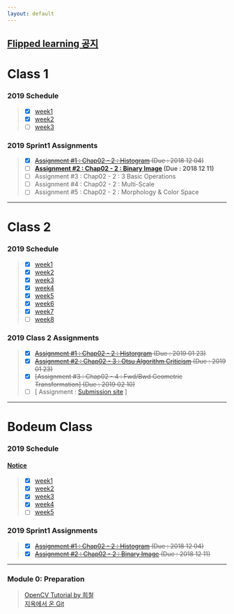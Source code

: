 ```yaml
---
layout: default
---
```



## [Flipped learning 공지](./docs/admin.html)



# Class 1
### 2019 Schedule
>- [x] [week1](./docs/sprint1/week1.html)
>- [x] [week2](./docs/sprint1/week2.html)
>- [ ] [week3](./docs/sprint1/week3.html)

### 2019 Sprint1 Assignments  
>- [x] ~~[Assignment #1 : Chap02 - 2 : Histogram](./docs/assignments/assignment1.html) (Due : 2018 12 04)~~
>- [ ] **[Assignment #2 : Chap02 - 2 : Binary Image](./docs/assignments/assignment2.html) (Due : 2018 12 11)**
>- [ ] Assignment #3 : Chap02 - 2 : 3 Basic Operations
>- [ ] Assignment #4 : Chap02 - 2 : Multi-Scale
>- [ ] Assignment #5 : Chap02 - 2 : Morphology & Color Space

---

# Class 2
### 2019 Schedule
>- [x] [week1](./docs/class2/week1.html)
>- [x] [week2](./docs/class2/week2.html)
>- [x] [week3](./docs/class2/week3.html)
>- [x] [week4](./docs/class2/week4.html)  
>- [x] [week5](./docs/class2/week5.html)  
>- [x] [week6](./docs/class2/week6.html)
>- [x] [week7](./docs/class2/week7.html)  
>- [ ] [week8](./docs/class2/week8.html)

### 2019 Class 2 Assignments  
>- [x] ~~[Assignment #1 : Chap02 - 2 : Historgram](./docs/class2_assignments/assignment1.html) (Due : 2019 01 23)~~
>- [x] ~~[Assignment #2 : Chap02 - 3 : Otsu Algorithm Criticism](./docs/class2_assignments/assignment2.html) (Due : 2019 01 23)~~  
>- [x] ~~[Assignment #3 : Chap02 - 4 : Fwd/Bwd Geometric Transformation] (Due : 2019 02 10)~~  <!-- (./docs/class2_assignments/assignment2.html) -->  
>- [ ] [ Assignment : [Submission site](https://visual.kangwon.ac.kr/assignment/login) ]  

---
# Bodeum Class
### 2019 Schedule
#### [Notice](./docs/Bodeum/notice.html)
>- [x] [week1](./docs/Bodeum/week1.html)
>- [x] [week2](./docs/Bodeum/week2.html)
>- [x] [week3](./docs/Bodeum/week3.html)
>- [x] [week4](./docs/Bodeum/week4.html)
>- [ ] [week5](./docs/Bodeum/week5.html)



### 2019 Sprint1 Assignments 
>- [x] ~~[Assignment #1 : Chap02 - 2 : Histogram](./docs/assignments/assignment1.html) (Due : 2018 12 04)~~
>- [x] ~~[Assignment #2 : Chap02 - 2 : Binary Image](./docs/assignments/assignment2.html) (Due : 2018 12 11)~~


---


### Module 0: Preparation
>[OpenCV Tutorial by 희철](https://docs.google.com/presentation/d/1Uv1geoOMUp7PI4ReuiN8SLE4I6BZglN1viCBqW3DB8Y/edit)  
>[지옥에서 온 Git](https://opentutorials.org/course/2708)  